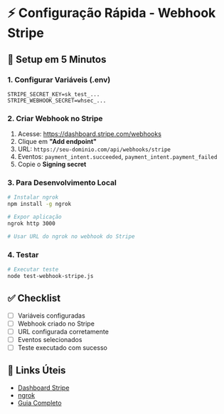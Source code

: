 # ⚡ Configuração Rápida - Webhook Stripe

## 🚀 Setup em 5 Minutos

### 1. Configurar Variáveis (.env)
```env
STRIPE_SECRET_KEY=sk_test_...
STRIPE_WEBHOOK_SECRET=whsec_...
```

### 2. Criar Webhook no Stripe
1. Acesse: https://dashboard.stripe.com/webhooks
2. Clique em **"Add endpoint"**
3. URL: `https://seu-dominio.com/api/webhooks/stripe`
4. Eventos: `payment_intent.succeeded`, `payment_intent.payment_failed`
5. Copie o **Signing secret**

### 3. Para Desenvolvimento Local
```bash
# Instalar ngrok
npm install -g ngrok

# Expor aplicação
ngrok http 3000

# Usar URL do ngrok no webhook do Stripe
```

### 4. Testar
```bash
# Executar teste
node test-webhook-stripe.js
```

## ✅ Checklist
- [ ] Variáveis configuradas
- [ ] Webhook criado no Stripe
- [ ] URL configurada corretamente
- [ ] Eventos selecionados
- [ ] Teste executado com sucesso

## 🔗 Links Úteis
- [Dashboard Stripe](https://dashboard.stripe.com/webhooks)
- [ngrok](https://ngrok.com/)
- [Guia Completo](./CONFIGURACAO_WEBHOOK_STRIPE.md)
